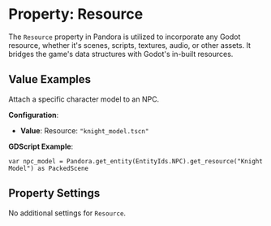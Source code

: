# Property: Resource

The `Resource` property in Pandora is utilized to incorporate any Godot resource, whether it's scenes, scripts, textures, audio, or other assets. It bridges the game's data structures with Godot's in-built resources.

## Value Examples

Attach a specific character model to an NPC.

**Configuration**:
- **Value**: Resource: `"knight_model.tscn"`

**GDScript Example**:
```gdscript
var npc_model = Pandora.get_entity(EntityIds.NPC).get_resource("Knight Model") as PackedScene
```

## Property Settings

No additional settings for `Resource`.
